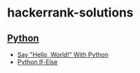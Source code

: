# hackerrank-solutions

## [Python](python/)

- [Say "Hello, World!" With Python](python/py-hello-world.py)
- [Python If-Else](python/py-if-else.py)